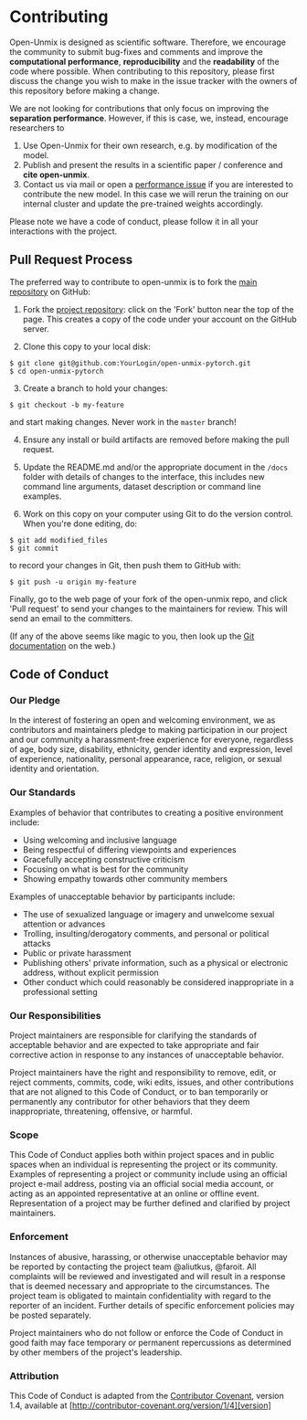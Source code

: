 # Contributing

Open-Unmix is designed as scientific software. Therefore, we encourage the community to submit bug-fixes and comments and improve the __computational performance__, __reproducibility__ and the __readability__ of the code where possible. When contributing to this repository, please first discuss the change you wish to make in the issue tracker with the owners of this repository before making a change.

We are not looking for contributions that only focus on improving the __separation performance__. However, if this is case, we, instead, encourage researchers to 

1. Use Open-Unmix for their own research, e.g. by modification of the model.
2. Publish and present the results in a scientific paper / conference and __cite open-unmix__.
3. Contact us via mail or open a [performance issue]() if you are interested to contribute the new model.
   In this case we will rerun the training on our internal cluster and update the pre-trained weights accordingly.

Please note we have a code of conduct, please follow it in all your interactions with the project.

## Pull Request Process

The preferred way to contribute to open-unmix is to fork the 
[main repository](http://github.com/sigsep/open-unmix-pytorch/) on
GitHub:

1. Fork the [project repository](http://github.com/sigsep/open-unmix-pytorch):
   click on the 'Fork' button near the top of the page. This creates
   a copy of the code under your account on the GitHub server.

2. Clone this copy to your local disk:

```
$ git clone git@github.com:YourLogin/open-unmix-pytorch.git
$ cd open-unmix-pytorch
```

3. Create a branch to hold your changes:

```
$ git checkout -b my-feature
```

   and start making changes. Never work in the ``master`` branch!

4. Ensure any install or build artifacts are removed before making the pull request.

5. Update the README.md and/or the appropriate document in the `/docs` folder with details of changes  to the interface, this includes new command line arguments, dataset description or command line examples.

6. Work on this copy on your computer using Git to do the version
   control. When you're done editing, do:

```
$ git add modified_files
$ git commit
```

   to record your changes in Git, then push them to GitHub with:

```
$ git push -u origin my-feature
```

Finally, go to the web page of your fork of the open-unmix repo,
and click 'Pull request' to send your changes to the maintainers for
review. This will send an email to the committers.

(If any of the above seems like magic to you, then look up the 
[Git documentation](http://git-scm.com/documentation) on the web.)

## Code of Conduct

### Our Pledge

In the interest of fostering an open and welcoming environment, we as
contributors and maintainers pledge to making participation in our project and
our community a harassment-free experience for everyone, regardless of age, body
size, disability, ethnicity, gender identity and expression, level of experience,
nationality, personal appearance, race, religion, or sexual identity and
orientation.

### Our Standards

Examples of behavior that contributes to creating a positive environment
include:

* Using welcoming and inclusive language
* Being respectful of differing viewpoints and experiences
* Gracefully accepting constructive criticism
* Focusing on what is best for the community
* Showing empathy towards other community members

Examples of unacceptable behavior by participants include:

* The use of sexualized language or imagery and unwelcome sexual attention or
advances
* Trolling, insulting/derogatory comments, and personal or political attacks
* Public or private harassment
* Publishing others' private information, such as a physical or electronic
  address, without explicit permission
* Other conduct which could reasonably be considered inappropriate in a
  professional setting

### Our Responsibilities

Project maintainers are responsible for clarifying the standards of acceptable
behavior and are expected to take appropriate and fair corrective action in
response to any instances of unacceptable behavior.

Project maintainers have the right and responsibility to remove, edit, or
reject comments, commits, code, wiki edits, issues, and other contributions
that are not aligned to this Code of Conduct, or to ban temporarily or
permanently any contributor for other behaviors that they deem inappropriate,
threatening, offensive, or harmful.

### Scope

This Code of Conduct applies both within project spaces and in public spaces
when an individual is representing the project or its community. Examples of
representing a project or community include using an official project e-mail
address, posting via an official social media account, or acting as an appointed
representative at an online or offline event. Representation of a project may be
further defined and clarified by project maintainers.

### Enforcement

Instances of abusive, harassing, or otherwise unacceptable behavior may be
reported by contacting the project team @aliutkus, @faroit. All
complaints will be reviewed and investigated and will result in a response that
is deemed necessary and appropriate to the circumstances. The project team is
obligated to maintain confidentiality with regard to the reporter of an incident.
Further details of specific enforcement policies may be posted separately.

Project maintainers who do not follow or enforce the Code of Conduct in good
faith may face temporary or permanent repercussions as determined by other
members of the project's leadership.

### Attribution

This Code of Conduct is adapted from the [Contributor Covenant][homepage], version 1.4,
available at [http://contributor-covenant.org/version/1/4][version]

[homepage]: http://contributor-covenant.org
[version]: http://contributor-covenant.org/version/1/4/